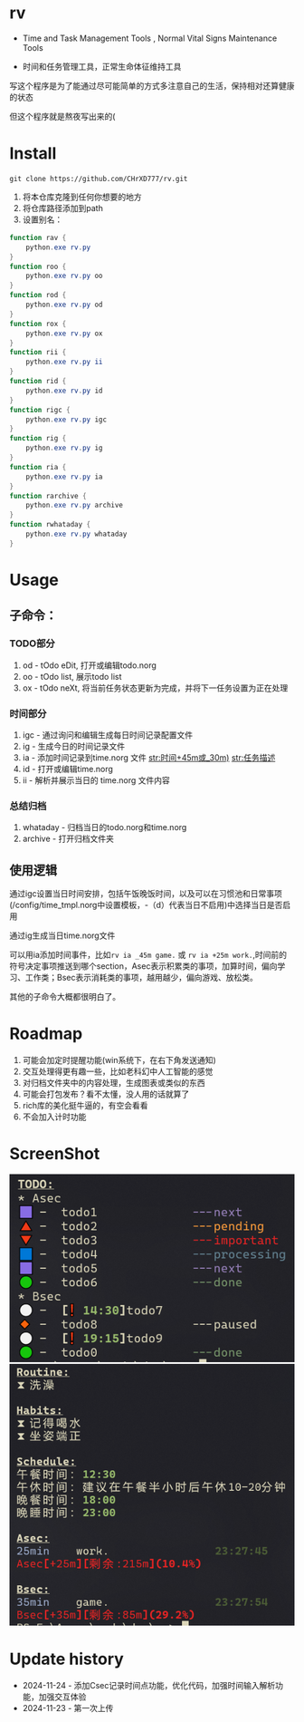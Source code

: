 # rv
- Time and Task Management Tools , Normal Vital Signs Maintenance Tools

- 时间和任务管理工具，正常生命体征维持工具

写这个程序是为了能通过尽可能简单的方式多注意自己的生活，保持相对还算健康的状态

但这个程序就是熬夜写出来的(

# Install
    git clone https://github.com/CHrXD777/rv.git
    
1. 将本仓库克隆到任何你想要的地方
2. 将仓库路径添加到path
3. 设置别名：
``` powershell
function rav {
    python.exe rv.py
}
function roo {
	python.exe rv.py oo
}
function rod {
	python.exe rv.py od
}
function rox {
	python.exe rv.py ox
}
function rii {
	python.exe rv.py ii
}
function rid {
	python.exe rv.py id
}
function rigc {
	python.exe rv.py igc
}
function rig {
	python.exe rv.py ig
}
function ria {
	python.exe rv.py ia
}
function rarchive {
	python.exe rv.py archive
}
function rwhataday {
	python.exe rv.py whataday
}
```
# Usage
## 子命令：
### TODO部分
1. od    -    tOdo eDit, 打开或编辑todo.norg
2. oo    -    tOdo list, 展示todo list
3. ox    -    tOdo neXt, 将当前任务状态更新为完成，并将下一任务设置为正在处理
### 时间部分
1. igc    -    通过询问和编辑生成每日时间记录配置文件
2. ig    -    生成今日的时间记录文件
3. ia    -    添加时间记录到time.norg 文件 <str:时间+45m或_30m)> <str:任务描述>
4. id    -    打开或编辑time.norg
5. ii    -    解析并展示当日的 time.norg 文件内容
### 总结归档
1. whataday    -    归档当日的todo.norg和time.norg
2. archive    -    打开归档文件夹

## 使用逻辑
通过igc设置当日时间安排，包括午饭晚饭时间，以及可以在习惯池和日常事项(/config/time_tmpl.norg中设置模板，-（d）代表当日不启用)中选择当日是否启用

通过ig生成当日time.norg文件

可以用ia添加时间事件，比如`rv ia _45m game.` 或 `rv ia +25m work.`,时间前的符号决定事项推送到哪个section，Asec表示积累类的事项，加算时间，偏向学习、工作类；Bsec表示消耗类的事项，越用越少，偏向游戏、放松类。

其他的子命令大概都很明白了。

# Roadmap
1. 可能会加定时提醒功能(win系统下，在右下角发送通知)
2. 交互处理得更有趣一些，比如老科幻中人工智能的感觉
3. 对归档文件夹中的内容处理，生成图表或类似的东西
4. 可能会打包发布？看不太懂，没人用的话就算了
5. rich库的美化挺牛逼的，有空会看看
6. 不会加入计时功能

# ScreenShot
![oo](./screenshot/oo.PNG)
![ii](./screenshot/ii.PNG)

# Update history

- 2024-11-24 - 添加Csec记录时间点功能，优化代码，加强时间输入解析功能，加强交互体验
- 2024-11-23 - 第一次上传
